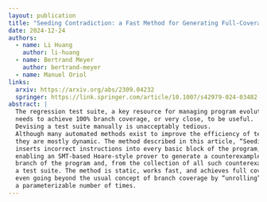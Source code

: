 ```yaml
---
layout: publication
title: "Seeding Contradiction: a Fast Method for Generating Full-Coverage Test Suites"
date: 2024-12-24
authors:
  - name: Li Huang
    author: li-huang
  - name: Bertrand Meyer
    author: bertrand-meyer
  - name: Manuel Oriol
links:
  arxiv: https://arxiv.org/abs/2309.04232
  springer: https://link.springer.com/article/10.1007/s42979-024-03482-0
abstract: |
  The regression test suite, a key resource for managing program evolution,
  needs to achieve 100% branch coverage, or very close, to be useful.
  Devising a test suite manually is unacceptably tedious.
  Although many automated methods exist to improve the efficiency of test generation,
  they are mostly dynamic. The method described in this article, “Seeding Contradiction”,
  inserts incorrect instructions into every basic block of the program,
  enabling an SMT-based Hoare-style prover to generate a counterexample for every
  branch of the program and, from the collection of all such counterexamples,
  a test suite. The method is static, works fast, and achieves full coverage,
  even going beyond the usual concept of branch coverage by “unrolling” loops
  a parameterizable number of times.
---
```

